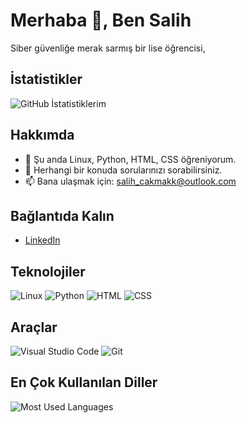 # Merhaba 👋, Ben Salih

Siber güvenliğe merak sarmış bir lise öğrencisi,

## İstatistikler
![GitHub İstatistiklerim](https://github-readme-stats.vercel.app/api?username=salihcakmakk&show_icons=true&theme=radical)

## Hakkımda
- 🌱 Şu anda Linux, Python, HTML, CSS öğreniyorum.
- 💬 Herhangi bir konuda sorularınızı sorabilirsiniz.
- 📫 Bana ulaşmak için: salih_cakmakk@outlook.com


## Bağlantıda Kalın
- [LinkedIn](https://www.linkedin.com/in/salih-cakmakk/)

## Teknolojiler
![Linux](https://img.shields.io/badge/-Linux-black?style=flat-square&logo=linux)
![Python](https://img.shields.io/badge/-Python-black?style=flat-square&logo=python)
![HTML](https://img.shields.io/badge/-HTML-black?style=flat-square&logo=html5)
![CSS](https://img.shields.io/badge/-CSS-black?style=flat-square&logo=css3)

## Araçlar
![Visual Studio Code](https://img.shields.io/badge/-Visual%20Studio%20Code-black?style=flat-square&logo=visual-studio-code)
![Git](https://img.shields.io/badge/-Git-black?style=flat-square&logo=git)

## En Çok Kullanılan Diller
![Most Used Languages](https://github-readme-stats.vercel.app/api/top-langs/?username=salihcakmakk&layout=compact&theme=radical)
